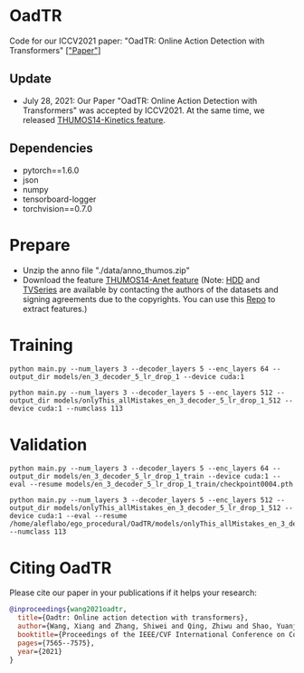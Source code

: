 # OadTR
Code for our ICCV2021 paper: "OadTR: Online Action Detection with Transformers" [["Paper"]](https://arxiv.org/pdf/2106.11149.pdf)

## Update

* July 28, 2021: Our Paper "OadTR: Online Action Detection with Transformers" was accepted by ICCV2021. At the same time, we released [THUMOS14-Kinetics feature](https://drive.google.com/file/d/1jk6eiILBISd3GvG_ZNX8kop-DNSZZPXF/view).  

## Dependencies

* pytorch==1.6.0 
* json
* numpy
* tensorboard-logger
* torchvision==0.7.0


# Prepare
* Unzip the anno file "./data/anno_thumos.zip"
* Download the feature [THUMOS14-Anet feature](https://drive.google.com/file/d/1Ms709_RSfT2lezPp-0TTkSJCfF-XLeOk/view) (Note: [HDD](https://usa.honda-ri.com/hdd) and [TVSeries](https://homes.esat.kuleuven.be/psi-archive/rdegeest/TVSeries.html) are available by contacting the authors of the datasets and signing agreements due to the copyrights. You can use this [Repo](https://github.com/yjxiong/anet2016-cuhk) to extract features.)

# Training
```
python main.py --num_layers 3 --decoder_layers 5 --enc_layers 64 --output_dir models/en_3_decoder_5_lr_drop_1 --device cuda:1
```
```
python main.py --num_layers 3 --decoder_layers 5 --enc_layers 512 --output_dir models/onlyThis_allMistakes_en_3_decoder_5_lr_drop_1_512 --device cuda:1 --numclass 113
```

# Validation
```
python main.py --num_layers 3 --decoder_layers 5 --enc_layers 64 --output_dir models/en_3_decoder_5_lr_drop_1_train --device cuda:1 --eval --resume models/en_3_decoder_5_lr_drop_1_train/checkpoint0004.pth
```
```
python main.py --num_layers 3 --decoder_layers 5 --enc_layers 512 --output_dir models/onlyThis_allMistakes_en_3_decoder_5_lr_drop_1_512 --device cuda:1 --eval --resume /home/aleflabo/ego_procedural/OadTR/models/onlyThis_allMistakes_en_3_decoder_5_lr_drop_1_512/checkpoint0004.pth --numclass 113
```
# Citing OadTR
Please cite our paper in your publications if it helps your research:

```BibTeX
@inproceedings{wang2021oadtr,
  title={Oadtr: Online action detection with transformers},
  author={Wang, Xiang and Zhang, Shiwei and Qing, Zhiwu and Shao, Yuanjie and Zuo, Zhengrong and Gao, Changxin and Sang, Nong},
  booktitle={Proceedings of the IEEE/CVF International Conference on Computer Vision},
  pages={7565--7575},
  year={2021}
}
```
